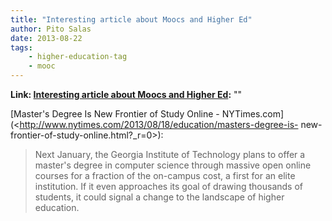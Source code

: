 ```yaml
---
title: "Interesting article about Moocs and Higher Ed"
author: Pito Salas
date: 2013-08-22
tags:
    - higher-education-tag
    - mooc
---
```


**Link: [Interesting article about Moocs and Higher Ed](None):** ""



[Master's Degree Is New Frontier of Study Online -
NYTimes.com](<http://www.nytimes.com/2013/08/18/education/masters-degree-is-
new-frontier-of-study-online.html?_r=0>):

> Next January, the Georgia Institute of Technology plans to offer a master's
> degree in computer science through massive open online courses for a
> fraction of the on-campus cost, a first for an elite institution. If it even
> approaches its goal of drawing thousands of students, it could signal a
> change to the landscape of higher education.




